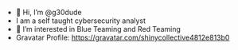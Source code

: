 - 👋 Hi, I’m @g30dude
- I am a self taught cybersecurity analyst
- 👀 I’m interested in Blue Teaming and Red Teaming
- Gravatar Profile: https://gravatar.com/shinycollective4812e813b0
<!---
g30dude/g30dude is a ✨ special ✨ repository because its `README.md` (this file) appears on your GitHub profile.
You can click the Preview link to take a look at your changes.
--->
